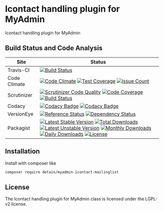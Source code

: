 # Icontact handling plugin for MyAdmin

Icontact handling plugin for MyAdmin

## Build Status and Code Analysis

Site          | Status
--------------|---------------------------
Travis-CI     | [![Build Status](https://travis-ci.org/detain/myadmin-icontact-mailinglist.svg?branch=master)](https://travis-ci.org/detain/myadmin-icontact-mailinglist)
Code Climate  | [![Code Climate](https://codeclimate.com/github/detain/myadmin-icontact-mailinglist/badges/gpa.svg)](https://codeclimate.com/github/detain/myadmin-icontact-mailinglist) [![Test Coverage](https://codeclimate.com/github/detain/myadmin-icontact-mailinglist/badges/coverage.svg)](https://codeclimate.com/github/detain/myadmin-icontact-mailinglist/coverage) [![Issue Count](https://codeclimate.com/github/detain/myadmin-icontact-mailinglist/badges/issue_count.svg)](https://codeclimate.com/github/detain/myadmin-icontact-mailinglist)
Scrutinizer   | [![Scrutinizer Code Quality](https://scrutinizer-ci.com/g/detain/myadmin-icontact-mailinglist/badges/quality-score.png?b=master)](https://scrutinizer-ci.com/g/detain/myadmin-icontact-mailinglist/?branch=master) [![Code Coverage](https://scrutinizer-ci.com/g/detain/myadmin-icontact-mailinglist/badges/coverage.png?b=master)](https://scrutinizer-ci.com/g/detain/myadmin-icontact-mailinglist/?branch=master) [![Build Status](https://scrutinizer-ci.com/g/detain/myadmin-icontact-mailinglist/badges/build.png?b=master)](https://scrutinizer-ci.com/g/detain/myadmin-icontact-mailinglist/build-status/master)
Codacy        | [![Codacy Badge](https://api.codacy.com/project/badge/Grade/226251fc068f4fd5b4b4ef9a40011d06)](https://www.codacy.com/app/detain/myadmin-icontact-mailinglist) [![Codacy Badge](https://api.codacy.com/project/badge/Coverage/25fa74eb74c947bf969602fcfe87e349)](https://www.codacy.com/app/detain/myadmin-icontact-mailinglist?utm_source=github.com&utm_medium=referral&utm_content=detain/myadmin-icontact-mailinglist&utm_campaign=Badge_Coverage)
VersionEye    | [![Reference Status](https://www.versioneye.com/php/detain:myadmin-icontact-mailinglist/reference_badge.svg?style=flat)](https://www.versioneye.com/php/detain:myadmin-icontact-mailinglist/references) [![Dependency Status](https://www.versioneye.com/user/projects/592f7318bafc5500414dfd2a/badge.svg?style=flat-square)](https://www.versioneye.com/user/projects/592f7318bafc5500414dfd2a)
Packagist     | [![Latest Stable Version](https://poser.pugx.org/detain/myadmin-icontact-mailinglist/version)](https://packagist.org/packages/detain/myadmin-icontact-mailinglist) [![Total Downloads](https://poser.pugx.org/detain/myadmin-icontact-mailinglist/downloads)](https://packagist.org/packages/detain/myadmin-icontact-mailinglist) [![Latest Unstable Version](https://poser.pugx.org/detain/myadmin-icontact-mailinglist/v/unstable)](//packagist.org/packages/detain/myadmin-icontact-mailinglist) [![Monthly Downloads](https://poser.pugx.org/detain/myadmin-icontact-mailinglist/d/monthly)](https://packagist.org/packages/detain/myadmin-icontact-mailinglist) [![Daily Downloads](https://poser.pugx.org/detain/myadmin-icontact-mailinglist/d/daily)](https://packagist.org/packages/detain/myadmin-icontact-mailinglist) [![License](https://poser.pugx.org/detain/myadmin-icontact-mailinglist/license)](https://packagist.org/packages/detain/myadmin-icontact-mailinglist)


## Installation

Install with composer like

```sh
composer require detain/myadmin-icontact-mailinglist
```

## License

The Icontact handling plugin for MyAdmin class is licensed under the LGPL-v2 license.

